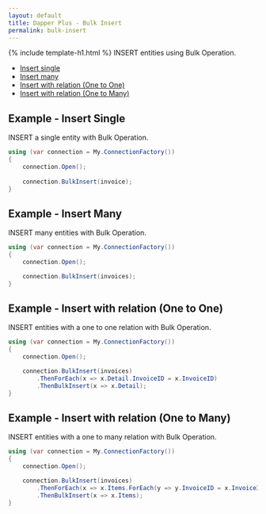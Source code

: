 ```yaml
---
layout: default
title: Dapper Plus - Bulk Insert
permalink: bulk-insert
---
```


{% include template-h1.html %}
INSERT entities using Bulk Operation.

- [Insert single](#example---insert-single)
- [Insert many](#example---insert-many)
- [Insert with relation (One to One)](#example---insert-with-relation-one-to-one)
- [Insert with relation (One to Many)](#example---insert-with-relation-one-to-many)

## Example - Insert Single
INSERT a single entity with Bulk Operation.

```csharp
using (var connection = My.ConnectionFactory())
{
    connection.Open();
    
    connection.BulkInsert(invoice);
}
```

## Example - Insert Many
INSERT many entities with Bulk Operation.

```csharp
using (var connection = My.ConnectionFactory())
{
    connection.Open();

    connection.BulkInsert(invoices);
}
```

## Example - Insert with relation (One to One)
INSERT entities with a one to one relation with Bulk Operation.

```csharp
using (var connection = My.ConnectionFactory())
{
    connection.Open();

	connection.BulkInsert(invoices)
		.ThenForEach(x => x.Detail.InvoiceID = x.InvoiceID)
		.ThenBulkInsert(x => x.Detail);
}
```

## Example - Insert with relation (One to Many)
INSERT entities with a one to many relation with Bulk Operation.

```csharp
using (var connection = My.ConnectionFactory())
{
    connection.Open();

	connection.BulkInsert(invoices)
		.ThenForEach(x => x.Items.ForEach(y => y.InvoiceID = x.InvoiceID))
		.ThenBulkInsert(x => x.Items);
}
```
